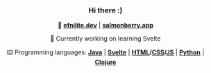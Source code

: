 <div align="center">

### Hi there :)

🌃 **[efnilite.dev](https://www.efnilite.dev/)** | **[salmonberry.app](https://salmonberry.app)**

🔭 Currently working on learning Svelte
  
⌨️ Programming languages: **[Java](https://github.com/Efnilite/Walk-in-the-Park)** | **[Svelte](https://salmonberry.app)** | **[HTML](https://efnilite.dev/projects/ip/visualizer)/[CSS](https://rebelofdeath.github.io/reject/editor)/[JS](https://github.com/Efnilite/reject)** | **[Python](https://github.com/Efnilite/edge-detection)** | **[Clojure](https://github.com/Efnilite/AOC21)**

</div>
